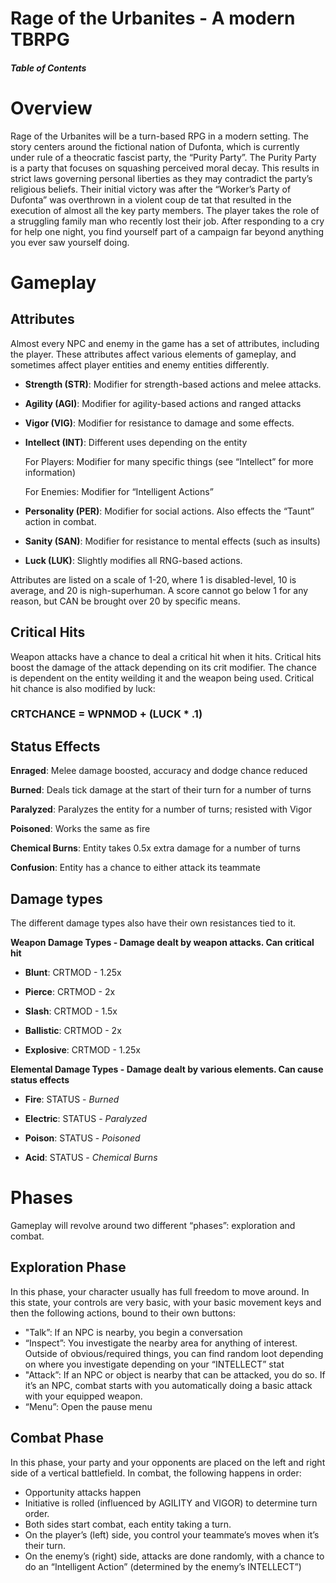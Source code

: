 # Rage of the Urbanites - A modern TBRPG

##### Table of Contents

# Overview

Rage of the Urbanites will be a turn-based RPG in a modern setting. The story centers around the fictional nation of Dufonta, which is currently under rule of a theocratic fascist party, the “Purity Party”. The Purity Party is a party that focuses on squashing perceived moral decay. This results in strict laws governing personal liberties as they may contradict the party’s religious beliefs. Their initial victory was after the “Worker’s Party of Dufonta” was overthrown in a violent coup de tat that resulted in the execution of almost all the key party members.
The player takes the role of a struggling family man who recently lost their job. After responding to a cry for help one night, you find yourself part of a campaign far beyond anything you ever saw yourself doing. 

# Gameplay

## Attributes

Almost every NPC and enemy in the game has a set of attributes, including the player. These attributes affect various elements of gameplay, and sometimes affect player entities and enemy entities differently. 

* **Strength (STR)**: Modifier for strength-based actions and melee attacks.

* **Agility (AGI)**: Modifier for agility-based actions and ranged attacks

* **Vigor (VIG)**: Modifier for resistance to damage and some effects.

* **Intellect (INT)**: Different uses depending on the entity

    For Players: Modifier for many specific things (see “Intellect” for more information)

    For Enemies: Modifier for “Intelligent Actions”


* **Personality (PER)**: Modifier for social actions. Also effects the “Taunt” action in combat.

* **Sanity (SAN)**: Modifier for resistance to mental effects (such as insults)

* **Luck (LUK)**: Slightly modifies all RNG-based actions.

Attributes are listed on a scale of 1-20, where 1 is disabled-level, 10 is average, and 20 is nigh-superhuman. A score cannot go below 1 for any reason, but CAN be brought over 20 by specific means.

## Critical Hits

Weapon attacks have a chance to deal a critical hit when it hits. Critical hits boost the damage of the attack depending on its crit modifier. The chance is dependent on the entity weilding it and the weapon being used. Critical hit chance is also modified by luck:

<p style="text-align: center"><h3>CRTCHANCE = WPNMOD + (LUCK * .1)</h3></p>

## Status Effects

**Enraged**: Melee damage boosted, accuracy and dodge chance reduced

**Burned**: Deals tick damage at the start of their turn for a number of turns

**Paralyzed**: Paralyzes the entity for a number of turns; resisted with Vigor

**Poisoned**: Works the same as fire

**Chemical Burns**: Entity takes 0.5x extra damage for a number of turns

**Confusion**: Entity has a chance to either attack its teammate 

## Damage types

The different damage types also have their own resistances tied to it.

**Weapon Damage Types - Damage dealt by weapon attacks. Can critical hit**

* **Blunt**: CRTMOD - 1.25x

* **Pierce**: CRTMOD - 2x

* **Slash**: CRTMOD - 1.5x

* **Ballistic**: CRTMOD - 2x

* **Explosive**: CRTMOD - 1.25x

**Elemental Damage Types - Damage dealt by various elements. Can cause status effects**

* **Fire**: STATUS - *Burned*

* **Electric**: STATUS - *Paralyzed*

* **Poison**: STATUS - *Poisoned*

* **Acid**: STATUS - *Chemical Burns*

# Phases

Gameplay will revolve around two different “phases”: exploration and combat. 

## Exploration Phase

In this phase, your character usually has full freedom to move around. In this state, your controls are very basic, with your basic movement keys and then the following actions, bound to their own buttons:

* "Talk”: If an NPC is nearby, you begin a conversation
* “Inspect”: You investigate the nearby area for anything of interest. Outside of obvious/required things, you can find random loot depending on where you investigate depending on your “INTELLECT” stat
* "Attack”: If an NPC or object is nearby that can be attacked, you do so. If it’s an NPC, combat starts with you automatically doing a basic attack with your equipped weapon. 
* “Menu”: Open the pause menu

## Combat Phase

In this phase, your party and your opponents are placed on the left and right side of a vertical battlefield. In combat, the following happens in order:
* Opportunity attacks happen
* Initiative is rolled (influenced by AGILITY and VIGOR) to determine turn order. 
* Both sides start combat, each entity taking a turn. 
* On the player’s (left) side, you control your teammate’s moves when it’s their turn. 
* On the enemy’s (right) side, attacks are done randomly, with a chance to do an “Intelligent Action” (determined by the enemy’s INTELLECT”) 
